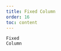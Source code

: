 ```yaml
---
title: Fixed Column
order: 16
toc: content
---
```


<code src='../examples/FixedColumn.tsx' description="When there are too many columns, you can fix some of them. `column.fixed` accepts two string literals: 'left' and 'right', both indicating that the column will be fixed at corresponding direction.">Fixed Column</code>
